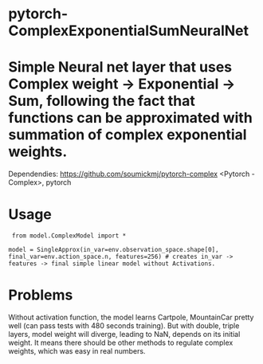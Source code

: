 # pytorch-ComplexExponentialSumNeuralNet

# Simple Neural net layer that uses Complex weight -> Exponential -> Sum, following the fact that functions can be approximated with summation of complex exponential weights.

Dependendies: https://github.com/soumickmj/pytorch-complex <Pytorch - Complex>, pytorch


# Usage

` from model.ComplexModel import *`

`model = SingleApprox(in_var=env.observation_space.shape[0], final_var=env.action_space.n,
                         features=256) # creates in_var -> features -> final simple linear model without Activations.
`

# Problems
Without activation function, the model learns Cartpole, MountainCar pretty well (can pass tests with 480 seconds training). But with double, triple layers, model weight will diverge, leading to NaN, depends on its initial weight. It means there should be other methods to regulate complex weights, which was easy in real numbers.

